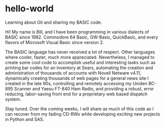 # hello-world
Learning about Git and sharing my BASIC code.

Hi! My name is Bill, and I have been programming in various dialects of BASIC since 1982. Commodore 64 Basic, GW-Basic, QuickBasic, and every flavors of Microsoft Visual Basic since version 2.

The BASIC language has never received a lot of respect. Other languages where cooler, faster, much more appreciated. Nevertheless, I managed to create some cool code to accomplish useful and interesting tasks such as printing bar codes for an inventory at Sears, automating the creation and administration of thousands of accounts with Novell Netware v4.11, dynamically creating thousands of web pages for a general news site I created in the late 90s, controlling and remotely accessing my Uniden BC-895 Scanner and Yaesu FT-840 Ham Radio, and providing a robust, error reducing, labor-saving front end for a proprietary web based dispatch system.

Stay tuned. Over the coming weeks, I will share as much of this code as I can recover from my fading CD-RWs while developing exciting new projects in Python and SAS.

